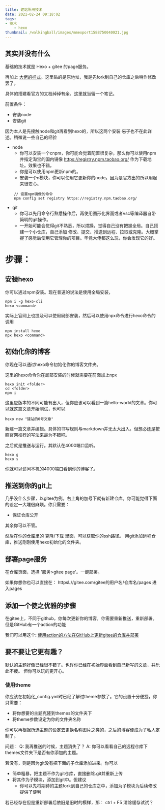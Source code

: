 ```yaml
---
title: 建站所用技术
date: 2021-02-24 09:18:02
tags: 
- 技术
    - hexo
thumbnail: /walkingball/images/mmexport1588750040021.jpg
---
```

## 其实并没有什么

基础的技术就是 Hexo + gitee 的page服务。

再加上 [大佬的样式](https://github.com/miccall/hexo-theme-Mic_Theme)。这里贴的是原地址，我是先fork到自己的仓库之后稍作修改罢了。

具体的搭建看官方的文档绰绰有余。这里就当留一个笔记。

前置条件：
- 安装node
- 安装git

因为本人是先接触node和git再看到hexo的，所以这两个安装 <del>忘了</del>也不在此详述。稍微说一些自己的经验
- node
    + 你可以安装一个cnpm，你可能会觉着配置很复杂。那么你可以使用npm并指定淘宝的国内镜像 https://registry.npm.taobao.org/ 作为下载地址。效果也不错。
    + 你是可以使用npm更新npm的。
    + 安装一个n模块，你可以使用它更新你的node。因为是官方出的所以用起来很安心。

```
    // 设置npm镜像的命令
    npm config set registry https://registry.npm.taobao.org/
```

- git
    + 你可以先用命令行熟悉操作后，再使用图形化界面或者vsc等编译器自带简明的git操作。
    + 一开始可能会觉得git不熟悉，所以烦躁，觉得自己没有把握全局。自己搭建一个小仓库，自己添加
    修改、提交、推送到远程、拉取或克隆。大概掌握了感觉后使用它管理你的项目。毕竟大佬都这么玩，你会发现它的好。

# 步骤：
## 安装hexo
你可以通过npm安装。现在普遍的说法是使用全局安装，

    npm i -g hexo-cli
    hexo <command>

实际上官网上也提及可以使用局部安装，然后可以使用npx命令进行hexo命令的调用

    npm install hexo
    npx hexo <command>

## 初始化你的博客
你现在可以通过hexo命令初始化你的博客文件夹。

这里的hexo命令你在局部安装的时候就需要在前面加上npx

    hexo init <folder>
    cd <folder>
    npm i

这里应版本的不同可能有出入，但你应该可以看到一篇hello-world的文章。你可以就这篇文章开始测试，也可以

    hexo new "建站的0号文章"

新建一篇文章并编辑。具体的书写规则与markdown并无太大出入。但想必还是按照官网推荐的写法来最为不错吧。

之后就是推送与运行。其默认在4000端口监听。

    hexo g
    hexo s

你就可以访问本机的4000端口看到你的博客了。

## 推送到你的git上
几乎没什么步骤，以gitee为例。右上角的加号下就有新建仓库。你可能觉得下面的设定一大堆很麻烦。你只需要：

- 保证仓库公开

其余你可以不管。

然后在你的仓库里的 克隆/下载 里面，可以获取你的ssh路径。
用git添加远程仓库，推送刚刚使用hexo初始化的文件夹。

## 部署page服务
在仓库页面，选择 '服务>gitee page'。一键部署。

如果你想你也可以直接在：
httpsL//gitee.com/gitee的用户名/仓库名/pages 进入pages

## 添加一个使之优雅的步骤
在gitee上，不同于github，你每次更新你的博客，你需要重新推送，重新部署。但是GitHub有一个action的功能

我们可以用这个:
[使用action的方法在GitHub上更新gitee的仓库并部署](https://github.com/yanglbme/gitee-pages-action)


## 要不要让它更有趣？
默认的主题好像已经很不错了。也许你已经在初始界面看到自己新写的文章，并乐此不疲。
但你可以玩的更开心。

### 使用theme

你应该在初始化_config.yml时已经了解过theme参数了。它的设置十分便捷，你只需要：

- 将你想要的主题克隆到themes的文件夹下
- 将theme参数设定为你的文件夹名称

你可以再根据所选主题的设定去更换名称图片之类的，之后的博客便成为了私人定制了。

问题：
Q: 我再推送的时候，主题消失了？
A: 你可以看看自己的远程仓库下themes文件夹下是否有你添加的主题。

若没有，则是因为git没有把下面的子仓库添加进来。你可以
- 简单粗暴，把主题不作为git仓库，直接删除.git并重新上传
- 将其作为子模块，添加到git中。但建议
    + 你可以先将期待的主题fork到自己的仓库之中，添加为子模块为后续修改提供了便利

若已经存在但是重新部署后依旧是旧时的模样，那：
ctrl + F5 清除缓存试试？